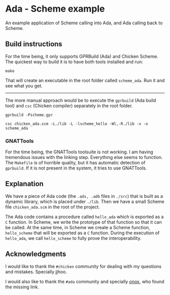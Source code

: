 # Ada - Scheme example

An example application of Scheme calling into Ada, and Ada calling back to Scheme.

## Build instructions

For the time being, it only supports GPRBuild (Ada) and Chicken Scheme. The quickest way to build it is to have both tools installed and run:
```
make
```
That will create an executable in the root folder called `scheme_ada`. Run it and see what you get.

---

The more manual approach would be to execute the `gprbuild` (Ada build tool) and `csc` (Chicken compiler) separately in the root folder.
```
gprbuild -Pscheme.gpr

csc chicken_ada.scm -L./lib -L -lscheme_hello -Wl,-R./lib -v -o scheme_ada
```

### GNATTools

For the time being, the GNATTools toolsuite is not working. I am having tremendous issues with the linking step. Everything else seems to function. The `Makefile` is of horrible quality, but it has automatic detection of `gprbuild`. If it is not present in the system, it tries to use GNATTools.

## Explanation

We have a piece of Ada code (the `.ads, .adb` files in `./src`) that is built as a dynamic library, which is placed under `./lib`. Then we have a small Scheme file `chicken_ada.scm` in the root of the project.

The Ada code contains a procedure called `hello_ada` which is exported as a `C` function. In Scheme, we write the prototype of that function so that it can be called. At the same time, in Scheme we create a Scheme function, `hello_scheme` that will be exported as a `C` function. During the execution of `hello_ada`, we call `hello_scheme` to fully prove the interoperability.

## Acknowledgments

I would like to thank the `#chicken` community for dealing with my questions and mistakes. Specially jjhoo.

I would also like to thank the `#ada` community and specially [onox](https://github.com/onox/), who found the missing link.
